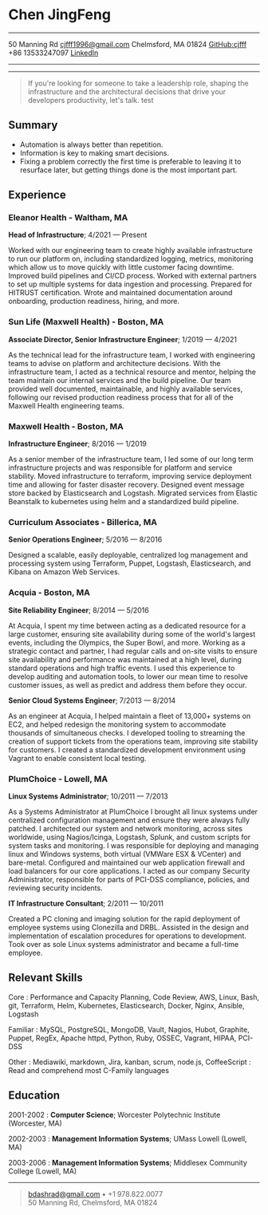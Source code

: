 Chen JingFeng
==============

---------------------        --------------------------------------------------
50 Manning Rd                                              <cjfff1996@gmail.com>
Chelmsford, MA 01824              [GitHub:cjfff](http://github.com/cjfff)
+86 13533247097              [LinkedIn](https://linkedin.com/in/bradfordclark/)
---------------------        --------------------------------------------------

---

> If you're looking for someone to take a leadership role, shaping the
> infrastructure and the architectural decisions that drive your developers
> productivity, let's talk. test

Summary
-------

* Automation is always better than repetition.
* Information is key to making smart decisions.
* Fixing a problem correctly the first time is preferable to leaving it to
  resurface later, but getting things done is the most important part.

Experience
----------

### Eleanor Health - Waltham, MA
**Head of Infrastructure**; 4/2021 — Present

Worked with our engineering team to create highly available infrastructure to
run our platform on, including standardized logging, metrics, monitoring which
allow us to move quickly with little customer facing downtime. Improved build
pipelines and CI/CD process. Worked with external partners to set up multiple
systems for data ingestion and processing. Prepared for HITRUST certification.
Wrote and maintained documentation around onboarding, production readiness,
hiring, and more.

### Sun Life (Maxwell Health) - Boston, MA
**Associate Director, Senior Infrastructure Engineer**; 1/2019 — 4/2021

As the technical lead for the infrastructure team, I worked with engineering
teams to advise on platform and architecture decisions. With the infrastructure
team, I acted as a technical resource and mentor, helping the team maintain our
internal services and the build pipeline. Our team provided well documented,
maintainable, and highly available services, following our revised production
readiness process that for all of the Maxwell Health engineering teams.

### Maxwell Health - Boston, MA
**Infrastructure Engineer**; 8/2016 — 1/2019

As a senior member of the infrastructure team, I led some of our long term
infrastructure projects and was responsible for platform and service stability.
Moved infrastructure to terraform, improving service deployment time and
allowing for faster disaster recovery. Designed event message store backed by
Elasticsearch and Logstash. Migrated services from Elastic Beanstalk to 
kubernetes using helm and a standardized build pipeline.

### Curriculum Associates - Billerica, MA
**Senior Operations Engineer**; 5/2016 — 8/2016

Designed a scalable, easily deployable, centralized log management and
processing system using Terraform, Puppet, Logstash, Elasticsearch, and
Kibana on Amazon Web Services.

### Acquia - Boston, MA
**Site Reliability Engineer**; 8/2014 — 5/2016

At Acquia, I spent my time between acting as a dedicated resource for a large
customer, ensuring site availability during some of the world's largest events,
including the Olympics, the Super Bowl, and more. Working as a strategic contact
and partner, I had regular calls and on-site visits to ensure site availability
and performance was maintained at a high level, during standard operations and
high traffic events. I used this experience to develop auditing and automation
tools, to lower our mean time to resolve customer issues, as well as predict
and address them before they occur.

**Senior Cloud Systems Engineer**; 7/2013 — 8/2014

As an engineer at Acquia, I helped maintain a fleet of 13,000+ systems on EC2,
and helped redesign the monitoring system to accommodate thousands of
simultaneous checks. I developed tooling to streaming the creation of support
tickets from the operations team, improving site stability for customers. I
created a standardized development environment using Vagrant to enable
consistent local testing.

### PlumChoice - Lowell, MA
**Linux Systems Administrator**; 10/2011 — 7/2013

As a Systems Administrator at PlumChoice I brought all linux systems under
centralized configuration management and ensure they were always fully patched.
I architected our system and network monitoring, across sites worldwide,
using Nagios/Icinga, Logstash, Splunk, and custom scripts for system tasks and
monitoring. I was responsible for deploying and managing linux and Windows
systems, both virtual (VMWare ESX & VCenter) and bare-metal. Configured and
maintained our web application firewall and load balancers for our core
applications. I acted as our company Security Administrator, responsible for
parts of PCI-DSS compliance, policies, and reviewing security incidents.

**IT Infrastructure Consultant**; 2/2011 — 10/2011

Created a PC cloning and imaging solution for the rapid deployment of employee
systems using Clonezilla and DRBL. Assisted in the design and implementation
of escalation procedures for operations to development. Took over as sole Linux
systems administrator and became a full-time employee.

Relevant Skills
---------------

Core
:   Performance and Capacity Planning, Code Review, AWS, Linux, Bash, git,
    Terraform, Helm, Kubernetes, Elasticsearch, Docker, Nginx, Ansible,
    Logstash

Familiar
:   MySQL, PostgreSQL, MongoDB, Vault, Nagios, Hubot, Graphite, Puppet,
    RegEx, Apache httpd, Python, Ruby, OSSEC, Vagrant, HIPAA, PCI-DSS

Other
:   Mediawiki, markdown, Jira, kanban, scrum, node.js, CoffeeScript
:   Read and comprehend most C-Family languages

Education
---------

2001-2002
:   **Computer Science**; Worcester Polytechnic Institute (Worcester, MA)

2002-2003
:   **Management Information Systems**; UMass Lowell (Lowell, MA)

2003-2006
:   **Management Information Systems**; Middlesex Community College (Lowell, MA)

----

> <bdashrad@gmail.com> • +1 978.822.0077 \
> 50 Manning Rd, Chelmsford, MA 01824
